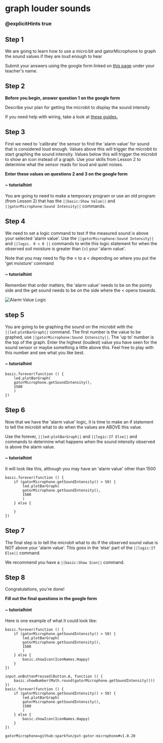# graph louder sounds
### @explicitHints true
 
## Step 1
 
We are going to learn how to use a micro:bit and gatorMicrophone to graph the sound values if they are loud enough to hear
 
Submit your answers using the google form linked on [this page](https://schoolwidelabs.github.io/sensor-immersion/assessments/Lesson3/sound_assessment.html) under your teacher's name. 
 
 
 
## Step 2
 
**Before you begin, answer question 1 on the google form**
 
Describe your plan for getting the microbit to display the sound intensity
 
If you need help with wiring, take a look at [these guides.](https://docs.google.com/document/d/1KrhVLl_owwXz_xAVbcIEAG9O5N4wdBY3mjd-GX34Bag/edit?usp=sharing)
 
## Step 3
 
First we need to 'calibrate' the sensor to find the 'alarm value' for sound that is considered loud enough. Values above this will trigger the microbit to start graphing the sound intensity. Values below this will trigger the microbit to show an icon instead of a graph. Use your skills from Lesson 2 to determine what the sensor reads for loud and quiet noises. 
 
**Enter these values on questions 2 and 3 on the google form**
 
#### ~ tutorialhint
 
You are going to need to make a temporary program or use an old program (from Lesson 2) that has the ``||basic:Show Value||`` and ``||gatorMicrophone:Sound Intensity||`` commands. 
 
## Step 4
 
We need to set a logic command to test if the measured sound is above your selected 'alarm value'. Use the ``||gatorMicrophone:Sound Intensity||``  and ``||logic. 0 < 0 ||`` commands to write this logic statement for when the observed soil moisture is greater than (>) your 'alarm value'. 
 
Note that you may need to flip the < to a < depending on where you put the 'get moisture' command
 
#### ~ tutorialhint
Remember that order matters, the 'alarm value' needs to be on the pointy side and the get sound needs to be on the side where the < opens towards. 

![Alarm Value Logic](https://github.com/schoolwidelabs/sensor-immersion/blob/master/images/co2.png)
 
## step 5
 
You are going to be graphing the sound on the microbit with the ``||led:plotBarGraph||`` command. The first number is the value to be graphed, use ``||gatorMicrophone:Sound Intensity||``. The 'up to' number is the top of the graph. Enter the highest (loudest) value you have seen for the sound sensor or maybe something a little above this. Feel free to play with this number and see what you like best.
 
#### ~ tutorialhint
```blocks
basic.forever(function () {
    led.plotBarGraph(
    gatorMicrophone.getSoundIntensity(),
    1500
    )
})
```
 
## Step 6
 
Now that we have the 'alarm value' logic, it is time to make an if statement to tell the microbit what to do when the values are ABOVE this value.
 
Use the forever, ``||led:plotBarGraph||`` and ``||logic:If Else||`` and commands to determine what happens when the sound intensity observed is above the alarm value. 
 
#### ~ tutorialhint
It will look like this, although you may have an 'alarm value' other than 1500
```blocks
basic.forever(function () {
    if (gatorMicrophone.getSoundIntensity() > 50) {
        led.plotBarGraph(
        gatorMicrophone.getSoundIntensity(),
        1500
        )
    } else {
    	
    }
})
```
 
## Step 7
 
The final step is to tell the microbit what to do if the observed sound value is NOT above your 'alarm value'. This goes in the 'else' part of the ``||logic:If Else||`` command. 
 
We recommend you have a ``||basic:Show Icon||`` command. 
 
## Step 8
 
Congratulations, you're done!
 
**Fill out the final questions in the google form**
 
#### ~ tutorialhint
 
Here is one example of what it could look like:
```blocks
basic.forever(function () {
    if (gatorMicrophone.getSoundIntensity() > 50) {
        led.plotBarGraph(
        gatorMicrophone.getSoundIntensity(),
        1500
        )
    } else {
        basic.showIcon(IconNames.Happy)
    }
})
```
 
```ghost
input.onButtonPressed(Button.A, function () {
    basic.showNumber(Math.round(gatorMicrophone.getSoundIntensity()))
})
basic.forever(function () {
    if (gatorMicrophone.getSoundIntensity() > 50) {
        led.plotBarGraph(
        gatorMicrophone.getSoundIntensity(),
        1500
        )
    } else {
        basic.showIcon(IconNames.Happy)
    }
})
```
 
```package
gatorMicrophone=github:sparkfun/pxt-gator-microphone#v1.0.20
```
